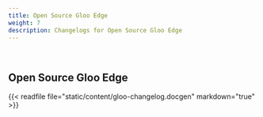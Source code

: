 ```yaml
---
title: Open Source Gloo Edge
weight: 7
description: Changelogs for Open Source Gloo Edge
---
```


<br>

## Open Source Gloo Edge
{{< readfile file="static/content/gloo-changelog.docgen" markdown="true" >}}
